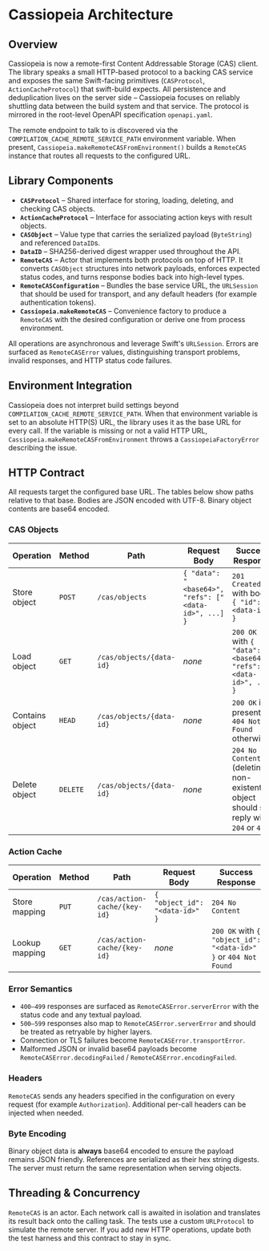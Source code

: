 # Cassiopeia Architecture

## Overview

Cassiopeia is now a remote-first Content Addressable Storage (CAS) client. The library speaks a small HTTP-based protocol to a backing CAS service and exposes the same Swift-facing primitives (`CASProtocol`, `ActionCacheProtocol`) that swift-build expects. All persistence and deduplication lives on the server side – Cassiopeia focuses on reliably shuttling data between the build system and that service. The protocol is mirrored in the root-level OpenAPI specification `openapi.yaml`.

The remote endpoint to talk to is discovered via the `COMPILATION_CACHE_REMOTE_SERVICE_PATH` environment variable. When present, `Cassiopeia.makeRemoteCASFromEnvironment()` builds a `RemoteCAS` instance that routes all requests to the configured URL.

## Library Components

- **`CASProtocol`** – Shared interface for storing, loading, deleting, and checking CAS objects.
- **`ActionCacheProtocol`** – Interface for associating action keys with result objects.
- **`CASObject`** – Value type that carries the serialized payload (`ByteString`) and referenced `DataID`s.
- **`DataID`** – SHA256-derived digest wrapper used throughout the API.
- **`RemoteCAS`** – Actor that implements both protocols on top of HTTP. It converts `CASObject` structures into network payloads, enforces expected status codes, and turns response bodies back into high-level types.
- **`RemoteCASConfiguration`** – Bundles the base service URL, the `URLSession` that should be used for transport, and any default headers (for example authentication tokens).
- **`Cassiopeia.makeRemoteCAS`** – Convenience factory to produce a `RemoteCAS` with the desired configuration or derive one from process environment.

All operations are asynchronous and leverage Swift's `URLSession`. Errors are surfaced as `RemoteCASError` values, distinguishing transport problems, invalid responses, and HTTP status code failures.

## Environment Integration

Cassiopeia does not interpret build settings beyond `COMPILATION_CACHE_REMOTE_SERVICE_PATH`. When that environment variable is set to an absolute HTTP(S) URL, the library uses it as the base URL for every call. If the variable is missing or not a valid HTTP URL, `Cassiopeia.makeRemoteCASFromEnvironment` throws a `CassiopeiaFactoryError` describing the issue.

## HTTP Contract

All requests target the configured base URL. The tables below show paths relative to that base. Bodies are JSON encoded with UTF-8. Binary object contents are base64 encoded.

### CAS Objects

| Operation | Method | Path | Request Body | Success Response |
|-----------|--------|------|--------------|------------------|
| Store object | `POST` | `/cas/objects` | `{ "data": "<base64>", "refs": ["<data-id>", ...] }` | `201 Created` with body `{ "id": "<data-id>" }`
| Load object | `GET` | `/cas/objects/{data-id}` | _none_ | `200 OK` with `{ "data": "<base64>", "refs": ["<data-id>", ...] }` |
| Contains object | `HEAD` | `/cas/objects/{data-id}` | _none_ | `200 OK` if present, `404 Not Found` otherwise |
| Delete object | `DELETE` | `/cas/objects/{data-id}` | _none_ | `204 No Content` (deleting a non-existent object should still reply with `204` or `404`) |

### Action Cache

| Operation | Method | Path | Request Body | Success Response |
|-----------|--------|------|--------------|------------------|
| Store mapping | `PUT` | `/cas/action-cache/{key-id}` | `{ "object_id": "<data-id>" }` | `204 No Content` |
| Lookup mapping | `GET` | `/cas/action-cache/{key-id}` | _none_ | `200 OK` with `{ "object_id": "<data-id>" }` or `404 Not Found` |

### Error Semantics

- `400–499` responses are surfaced as `RemoteCASError.serverError` with the status code and any textual payload.
- `500–599` responses also map to `RemoteCASError.serverError` and should be treated as retryable by higher layers.
- Connection or TLS failures become `RemoteCASError.transportError`.
- Malformed JSON or invalid base64 payloads become `RemoteCASError.decodingFailed` / `RemoteCASError.encodingFailed`.

### Headers

`RemoteCAS` sends any headers specified in the configuration on every request (for example `Authorization`). Additional per-call headers can be injected when needed.

### Byte Encoding

Binary object data is **always** base64 encoded to ensure the payload remains JSON friendly. References are serialized as their hex string digests. The server must return the same representation when serving objects.

## Threading & Concurrency

`RemoteCAS` is an actor. Each network call is awaited in isolation and translates its result back onto the calling task. The tests use a custom `URLProtocol` to simulate the remote server. If you add new HTTP operations, update both the test harness and this contract to stay in sync.
